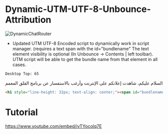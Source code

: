 # Dynamic-UTM-UTF-8-Unbounce-Attribution

![DynamicChatRouter](https://lh3.googleusercontent.com/fife/ABSRlIq5XwgRGdP7R1zqBA_W5rOZ1lZjFQYBfmEWsH7k94C-Jw1DzE77XwxPNpCOrkd4IaeltNwELWESmbJxxDqHEbubAQ6HTkG3-kd1uyAn5l2qM1zsaMk4XsmIDk-oQYUWgdigNtfy6hTzRLA4GtcHuvBLg13f0sGmmB5PH1tjKxdzL040jnYvpjzu0jMJsWkqfRSEfMomygFtHTLmB5lVw3YLh48pooL4TXFY7XPrNnAfyq5-fRB9NsR4Kh5F5ruxAyn4vIqANk2BbTk0GnJRwzI0NM4JlVoVYDhJegDT6veTpqSA7_q5pSdFEzHhXK6RMAqkHVCDMq0xvLuBwHL9YuGpAIZ8Vv4fvAS5ZMfJhq3BUVojwlxS888fqpqXXBSoVA6vRqfnMVs3zYAQDWP9BSJtJVBlcd3Hp3VAoB735q2t9PY2RJNfTXs-HzeoGXT33w0nxLKsLPNpX7n0DtWnMS88a8NLIrq1VtvHFCmsqpM-QoLCpqpHlLS-PyErT8Hnu7N5vC481F98ZGkCOQl16DybtREIZUqIT1f-Iu_ygMFvFXvoHGHh_c8eMfKceb6-YqU5b6zFH-zo-BDHgWva0uifChFORmuHOsAXVQsnhNpeBWeko5kAENpZlU69BjBx2RGU9VGKAa4Ci97bdLm3ojpHL0fBqVaiEVqhXfwaTUTXUMwW0ZywiUXEbBORz4JuyeUfn6lguIfkbYzT-s-BCmCcn-Kd8szBQA=w1582-h942-ft)

- Updated UTM UTF-8 Encoded script to dynamically work in script manager. (requires a text span with the id="bundlename"
The text element visibility is optional (In Unbounce -> Contents | left toolbar). UTM script will be able to get the bundle name from that element in all cases.
```
Desktop Top: 65
```
السلام عليكم، شاهدت إعلانكم على الإنترنت وأرغب بالاستفسار عن برنامج القلق المعمم

```html
<h1 style="line-height: 32px; text-align: center;"><span id="bundlename" style="font-weight: 400; font-family: Tajawal; font-size: 15px; color: rgb(255, 255, 255);">الرهاب الاجتماعي</span></h1>
```
# Tutorial
https://www.youtube.com/embed/ivTYocolq7E
